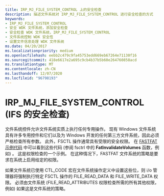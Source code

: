 ```yaml
---
title: IRP_MJ_FILE_SYSTEM_CONTROL 上的安全检查
description: 描述文件系统对 IRP_MJ_FILE_SYSTEM_CONTROL 进行安全检查的方式
keywords:
- IRP_MJ_FILE_SYSTEM_CONTROL
- 安全 WDK 文件系统，添加安全检查
- 安全检查 WDK 文件系统，IRP_MJ_FILE_SYSTEM_CONTROL
- 文件系统控制 WDK 安全性
- 设置文件信息处理 WDK 文件系统
ms.date: 04/20/2017
ms.localizationpriority: medium
ms.openlocfilehash: eebb2c479c9fa45753edd669eb67264e71130f16
ms.sourcegitcommit: 418e6617e2a695c9cb4b37b5b60e264760858acd
ms.translationtype: MT
ms.contentlocale: zh-CN
ms.lasthandoff: 12/07/2020
ms.locfileid: "96798193"
---
```

# <a name="security-checks-on-irp_mj_file_system_control-ifs"></a>IRP_MJ_FILE_SYSTEM_CONTROL (IFS 的安全检查) 

文件系统控件允许文件系统实质上执行任何专用操作。 现有 Windows 文件系统具有许多专用控件和它们以及为 Windows 开发的任何第三方文件系统，因此必须严格检查所有参数。 此外，FSCTL 操作通常具有受限的安全权限。 在 [FASTFAT 示例代码](/samples/microsoft/windows-driver-samples/fastfat-file-system-driver/) 中可以看到这些代码 (参阅 fsctrl 中的 **FatInvalidateVolumes** 函数，例如) 。 这是权限检查的一个示例。 在这种情况下，FASTFAT 文件系统的策略是要求在系统上启用给定的权限。

如果文件系统已使用 CTL_CODE 宏在文件系统操作定义中设置这些位，则 i/o 管理器将强制执行特定 FSCTL 操作的 FILE_READ_DATA 和 FILE_WRITE_DATA 权限。 必须由文件系统 (FILE_READ_ATTRIBUTES 权限检查所需的所有其他权限，例如) 如果这是文件系统的策略。
